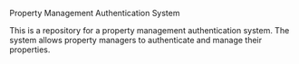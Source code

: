 Property Management Authentication System

This is a repository for a property management authentication system. The system allows property managers to authenticate and manage their properties.

